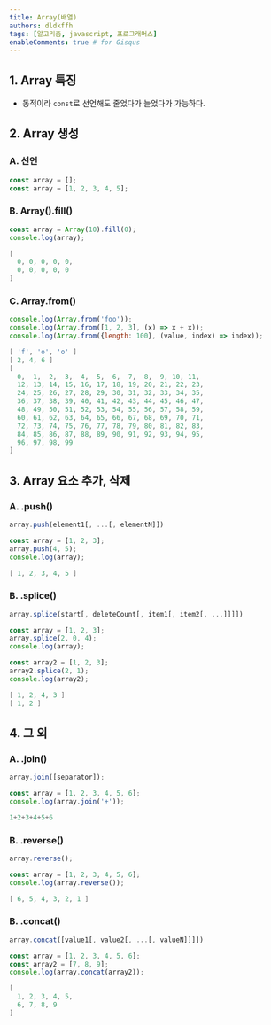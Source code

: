 ```yaml
---
title: Array(배열)
authors: dldkffh
tags: [알고리즘, javascript, 프로그래머스]
enableComments: true # for Gisqus
---
```


## 1. Array 특징

- 동적이라 `const`로 선언해도 줄었다가 늘었다가 가능하다.

## 2. Array 생성

### A. 선언

```javascript showLineNumbers title="javascript"
const array = [];
const array = [1, 2, 3, 4, 5];
```

<!--truncate-->

### B. Array().fill()

```javascript showLineNumbers title="javascript"
const array = Array(10).fill(0);
console.log(array);
```

```powershell title="powershell"
[
  0, 0, 0, 0, 0,
  0, 0, 0, 0, 0
]
```

### C. Array.from()

```javascript showLineNumbers title="javascript"
console.log(Array.from('foo'));
console.log(Array.from([1, 2, 3], (x) => x + x));
console.log(Array.from({length: 100}, (value, index) => index));
```

```powershell title="powershell"
[ 'f', 'o', 'o' ]
[ 2, 4, 6 ]
[
  0,  1,  2,  3,  4,  5,  6,  7,  8,  9, 10, 11,
  12, 13, 14, 15, 16, 17, 18, 19, 20, 21, 22, 23,
  24, 25, 26, 27, 28, 29, 30, 31, 32, 33, 34, 35,
  36, 37, 38, 39, 40, 41, 42, 43, 44, 45, 46, 47,
  48, 49, 50, 51, 52, 53, 54, 55, 56, 57, 58, 59,
  60, 61, 62, 63, 64, 65, 66, 67, 68, 69, 70, 71,
  72, 73, 74, 75, 76, 77, 78, 79, 80, 81, 82, 83,
  84, 85, 86, 87, 88, 89, 90, 91, 92, 93, 94, 95,
  96, 97, 98, 99
]
```

## 3. Array 요소 추가, 삭제

### A. .push()

```javascript showLineNumbers title="javascript"
array.push(element1[, ...[, elementN]])
```

```javascript showLineNumbers title="javascript"
const array = [1, 2, 3];
array.push(4, 5);
console.log(array);
```

```powershell title="powershell"
[ 1, 2, 3, 4, 5 ]
```

### B. .splice()

```javascript showLineNumbers title="javascript"
array.splice(start[, deleteCount[, item1[, item2[, ...]]]])
```

```javascript showLineNumbers title="javascript"
const array = [1, 2, 3];
array.splice(2, 0, 4);
console.log(array);

const array2 = [1, 2, 3];
array2.splice(2, 1);
console.log(array2);
```

```powershell title="powershell"
[ 1, 2, 4, 3 ]
[ 1, 2 ]
```

## 4. 그 외

### A. .join()

```javascript showLineNumbers title="javascript"
array.join([separator]);
```

```javascript showLineNumbers title="javascript"
const array = [1, 2, 3, 4, 5, 6];
console.log(array.join('+'));
```

```powershell title="powershell"
1+2+3+4+5+6
```

### B. .reverse()

```javascript showLineNumbers title="javascript"
array.reverse();
```

```javascript showLineNumbers title="javascript"
const array = [1, 2, 3, 4, 5, 6];
console.log(array.reverse());
```

```powershell title="powershell"
[ 6, 5, 4, 3, 2, 1 ]
```

### B. .concat()

```javascript showLineNumbers title="javascript"
array.concat([value1[, value2[, ...[, valueN]]]])
```

```javascript showLineNumbers title="javascript"
const array = [1, 2, 3, 4, 5, 6];
const array2 = [7, 8, 9];
console.log(array.concat(array2));
```

```powershell title="powershell"
[
  1, 2, 3, 4, 5,
  6, 7, 8, 9
]
```

